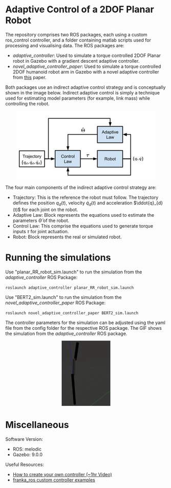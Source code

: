 # Adaptive Control of a 2DOF Planar Robot

The repository comprises two ROS packages, each using a custom ros_control controller, and a folder containing matlab scripts used for processing and visualising data. The ROS packages are:
- *adaptive_controller*: Used to simulate a torque controlled 2DOF Planar robot in Gazebo with a gradient descent adaptive controller.
- *novel_adaptive_controller_paper*: Used to simulate a torque controlled 2DOF humanoid robot arm in Gazebo with a novel adaptive controller from [this](https://www.sciencedirect.com/science/article/abs/pii/S0921889013001887) paper.

Both packages use an indirect adaptive control strategy and is conceptually shown in the image below. Indirect adaptive control is simply a technique used for estimating model parameters (for example, link mass) while controlling the robot.

<p align="center">
    <img src="media/indirect_adaptive_control.jpg"/>
</p>

The four main components of the indirect adaptive control strategy are:

- Trajectory: This is the reference the robot must follow. The trajectory defines the position $q_{d}(t)$, velocity $\dot{q}_{d}(t)$ and acceleration $\ddot{q}_{d}(t)$ for each joint on the robot.
- Adaptive Law: Block represents the equations used to estimate the parameters $\hat{\Theta}$ of the robot.
- Control Law: This comprise the equations used to generate torque inputs $\tau$ for joint actuation.
- Robot: Block represents the real or simulated robot.

# Running the simulations

Use "planar_RR_robot_sim.launch" to run the simulation from the *adaptive_controller* ROS Package:

`roslaunch adaptive_controller planar_RR_robot_sim.launch`

Use "BERT2_sim.launch" to run the simulation from the *novel_adaptive_controller_paper* ROS Package:

`roslaunch novel_adaptive_controller_paper BERT2_sim.launch`

The controller parameters for the simulation can be adjusted using the yaml file from the config folder for the respective ROS package. The GIF shows the simulation from the *adaptive_controller* ROS package.

<p align="center">
    <img src="media/GradientDescentPlanarRobot.gif" width="30%" height="30%"/>
</p>

# Miscellaneous

Software Version:
- ROS: melodic
- Gazebo: 9.0.0

Useful Resources:
- [How to create your own controller (~1hr Video)](https://www.youtube.com/watch?v=7BLc18lOFJw)
- [franka_ros custom controller examples](https://github.com/frankaemika/franka_ros/tree/develop/franka_example_controllers/src)

